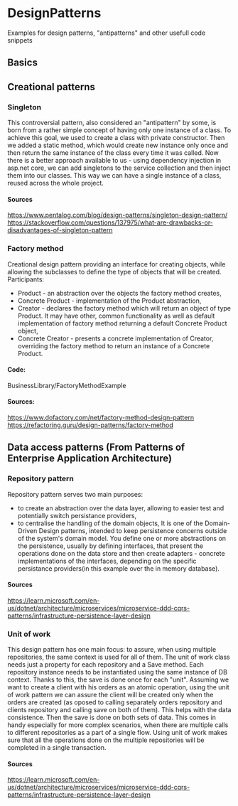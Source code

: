 # DesignPatterns
Examples for design patterns, "antipatterns" and other usefull code snippets

## Basics

## Creational patterns

### Singleton
This controversial pattern, also considered an "antipattern" by some, is born from a rather simple concept of having
only one instance of a class. To achieve this goal, we used to create a class with private constructor. 
Then we added a static method, which would create new instance only once and then return the same instance 
of the class every time it was called. 
Now there is a better approach available to us - using dependency injection in asp.net core, we can add singletons to 
the service collection and then inject them into our classes. This way we can have a single instance of a class, 
reused across the whole project.

#### Sources
https://www.pentalog.com/blog/design-patterns/singleton-design-pattern/ 
https://stackoverflow.com/questions/137975/what-are-drawbacks-or-disadvantages-of-singleton-pattern

### Factory method   
Creational design pattern providing an interface for creating objects, while allowing the subclasses to define 
the type of objects that will be created. 
Participants: 
- Product - an abstraction over the objects the factory method creates, 
- Concrete Product - implementation of the Product abstraction, 
- Creator - declares the factory method which will return an object of type Product. It may have other, common functionality as well as
default implementation of factory method returning a default Concrete Product object, 
- Concrete Creator - presents a concrete implementation of Creator, overriding the factory method to return an instance of a Concrete Product. 

#### Code: 
BusinessLibrary/FactoryMethodExample

#### Sources: 
https://www.dofactory.com/net/factory-method-design-pattern
https://refactoring.guru/design-patterns/factory-method
## Data access patterns (From Patterns of Enterprise Application Architecture)  

### Repository pattern 
Repository pattern serves two main purposes:
- to create an abstraction over the data layer, allowing to easier test and potentially switch persistance providers, 
- to centralise the handling of the domain objects, 
It is one of the Domain-Driven Design patterns, intended to keep persistence concerns outside of the system's domain model. You define one or more 
abstractions on the persistence, usually by defining interfaces, that present the operations 
done on the data store and then create adapters - concrete implementations of the interfaces, depending on the specific persistance 
providers(in this example over the in memory database).

#### Sources
https://learn.microsoft.com/en-us/dotnet/architecture/microservices/microservice-ddd-cqrs-patterns/infrastructure-persistence-layer-design 

### Unit of work 
This design pattern has one main focus: to assure, when using multiple repositories, the same context is used for all of them. 
The unit of work class needs just a property for each repository and a Save method. Each repository instance needs to be instantiated using the same instance of DB context. 
Thanks to this, the save is done once for each "unit". Assuming we want to create a client with his orders as an atomic operation, using the unit of work pattern 
we can assure the client will be created only when the orders are created
(as oposed to calling separately orders repository and clients repository and calling save on both of them). This helps with the data consistence. 
Then the save is done on both sets of data. This comes in handy especially for more complex scenarios,
when there are multiple calls to different repositories as a part of a single flow. Using unit of work makes sure that all the operations done on the multiple repositories 
will be completed in a single transaction. 

#### Sources
https://learn.microsoft.com/en-us/dotnet/architecture/microservices/microservice-ddd-cqrs-patterns/infrastructure-persistence-layer-design 


